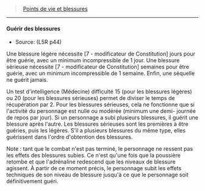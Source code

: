 ﻿---
!Generic
Id: l5r_hitpoints_hd.md#guérir-des-blessures
ParentLink: l5r_hitpoints_hd.md#points-de-vie-et-blessures
Name: Guérir des blessures
ParentName: Points de vie et blessures
NameLevel: 4
Source: (L5R p44)
Attributes: {}
---
> [Points de vie et blessures](hd_l5r_hitpoints.md)

---

#### Guérir des blessures

- Source: (L5R p44)

Une blessure légère nécessite [7 - modificateur de Constitution] jours pour être guérie, avec un minimum incompressible de 1 jour. Une blessure sérieuse nécessite [7 - modificateur de Constitution] semaines pour être guérie, avec un minimum incompressible de 1 semaine. Enfin, une séquelle ne guérit jamais.

Un test d'intelligence (Médecine) difficulté 15 (pour les blessures légères) ou 20 (pour les blessures sérieuses) permet de diviser le temps de récupération par 2. Pour les blessures sérieuses, cela ne fonctionne que si l'activité du personnage est nulle ou modérée (minimum une demi- journée de repos par jour). Si un personnage a subi plusieurs blessures, il guérit une blessure après l'autre. Les blessures sérieuses sont les premières à être guéries, puis les légères. S'il a plusieurs blessures du même type, elles guérissent dans l'ordre d'obtention des blessures.

Note : tant que le combat n'est pas terminé, le personnage ne ressent pas les effets des blessures subies. Ce n'est qu'une fois que la poussière retombe et que l'adrénaline redescend que les niveaux de blessure agissent. À partir de ce moment précis, le personnage subit les effets techniques de son niveau de blessure jusqu'à ce que le personnage soit définitivement guéri.

